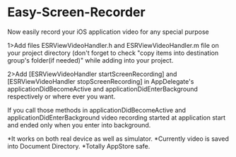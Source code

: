 Easy-Screen-Recorder
====================

Now easily record your iOS application video for any special purpose

1>Add files ESRViewVideoHandler.h and ESRViewVideoHandler.m file on your project directory 
  (don't forget to check "copy items into destination group's folder(if needed)" while adding into your project.
  
2>Add [ESRViewVideoHandler startScreenRecording] and [ESRViewVideoHandler stopScreenRecording] in AppDelegate's
  applicationDidBecomeActive and  applicationDidEnterBackground respectively or where ever you want.
  
  If you call those methods in applicationDidBecomeActive and applicationDidEnterBackground video recording started
  at application start and ended only when you enter into background.
  
  *It works on both real device as well as simulator.
  *Currently video is saved into Document Directory.
  *Totally AppStore safe.
